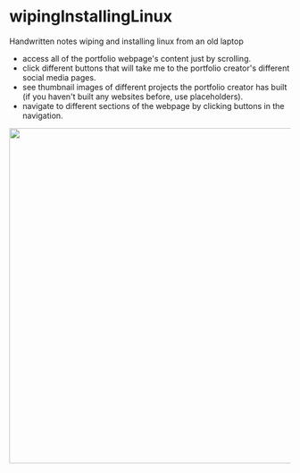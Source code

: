 # wipingInstallingLinux

Handwritten notes wiping and installing linux from an old laptop

  * access all of the portfolio webpage's content just by scrolling.
  * click different buttons that will take me to the portfolio creator's different social media pages.
  * see thumbnail images of different projects the portfolio creator has built (if you haven't built any websites before, use placeholders).
  * navigate to different sections of the webpage by clicking buttons in the navigation.

<img src="./wipingInstallingLinux/Wiping_and_installing_notes_1.png " width="600">
